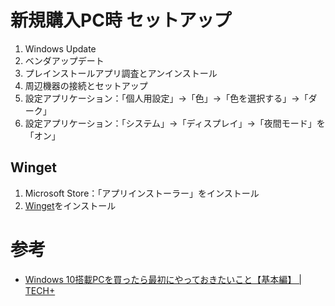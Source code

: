 # 新規購入PC時 セットアップ

1. Windows Update
2. ベンダアップデート
3. プレインストールアプリ調査とアンインストール
4. 周辺機器の接続とセットアップ
5. 設定アプリケーション：「個人用設定」→「色」→「色を選択する」→「ダーク」
6. 設定アプリケーション：「システム」→「ディスプレイ」→「夜間モード」を「オン」

## Winget

1. Microsoft Store：「アプリインストーラー」をインストール
2. [Winget](https://github.com/microsoft/winget-cli/releases)をインストール

# 参考

- [Windows 10搭載PCを買ったら最初にやっておきたいこと【基本編】 \| TECH\+](https://news.mynavi.jp/article/20210615-1903397/)
